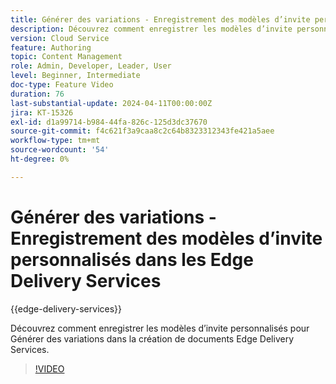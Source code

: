 ```yaml
---
title: Générer des variations - Enregistrement des modèles d’invite personnalisés dans les Edge Delivery Services
description: Découvrez comment enregistrer les modèles d’invite personnalisés pour Générer des variations dans la création de documents Edge Delivery Services.
version: Cloud Service
feature: Authoring
topic: Content Management
role: Admin, Developer, Leader, User
level: Beginner, Intermediate
doc-type: Feature Video
duration: 76
last-substantial-update: 2024-04-11T00:00:00Z
jira: KT-15326
exl-id: d1a99714-b984-44fa-826c-125d3dc37670
source-git-commit: f4c621f3a9caa8c2c64b8323312343fe421a5aee
workflow-type: tm+mt
source-wordcount: '54'
ht-degree: 0%

---
```


# Générer des variations - Enregistrement des modèles d’invite personnalisés dans les Edge Delivery Services

{{edge-delivery-services}}

Découvrez comment enregistrer les modèles d’invite personnalisés pour Générer des variations dans la création de documents Edge Delivery Services.

>[!VIDEO](https://video.tv.adobe.com/v/3428317/?learn=on)

